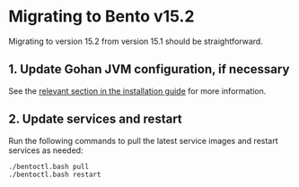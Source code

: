 # Migrating to Bento v15.2

Migrating to version 15.2 from version 15.1 should be straightforward.

## 1. Update Gohan JVM configuration, if necessary

See the [relevant section in the installation guide](i../nstallation.md#gohan-configuration) for more information.

## 2. Update services and restart

Run the following commands to pull the latest service images and restart services as needed:

```bash
./bentoctl.bash pull
./bentoctl.bash restart
```
